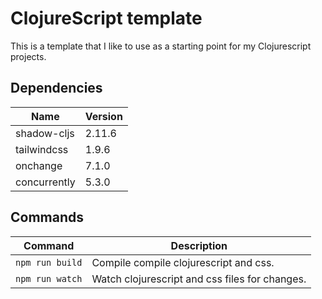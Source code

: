 # ClojureScript template

This is a template that I like to use as a starting point for my Clojurescript projects.

## Dependencies

| Name         | Version |
|--------------|---------|
| shadow-cljs  | 2.11.6  |
| tailwindcss  | 1.9.6   |
| onchange     | 7.1.0   |
| concurrently | 5.3.0   |

## Commands

| Command         | Description                                    |
|-----------------|------------------------------------------------|
| `npm run build` | Compile compile clojurescript and css.         |
| `npm run watch` | Watch clojurescript and css files for changes. |
